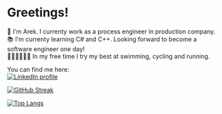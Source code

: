 # Greetings!

👋 I'm Arek. I currenty work as a process engineer in production company.  
📚 I'm currenty learning C# and C++. Looking forward to become a software engineer one day!  
🏊‍♀️🚴‍♂️🏃‍♂️ In my free time I try my best at swimming, cycling and running.  



<!---
icons: 32x32
--->

<!---
Languages and tech stack: (tech stack or tools?)
--->

<!---
CodeWars
[![CodeWars](https://www.codewars.com/users/arekjg/badges/large)](https://www.codewars.com/users/arekjg)
--->

You can find me here:  
[![LinkedIn profile](https://user-images.githubusercontent.com/98057823/208238608-54e3bfff-23a2-4716-a42f-1f7a04860b2b.png)](https://www.linkedin.com/in/arekjg/)
<!---
[![Strava profile](https://user-images.githubusercontent.com/98057823/208238595-ffc28298-4e59-4d5a-9763-c647633676d9.png)](https://www.strava.com/athletes/8749378)
--->

<!---
arekjg/arekjg is a ✨ special ✨ repository because its `README.md` (this file) appears on your GitHub profile.
You can click the Preview link to take a look at your changes.
--->

<!---
![arekjg's GitHub stats](https://github-readme-stats.vercel.app/api?username=arekjg&count_private=true&theme=dark&hide=stars,prs,issues,contribs&card_width=350&custom_title=My%20Github%20Stats)
--->

[![GitHub Streak](https://streak-stats.demolab.com?user=arekjg&theme=dark&border_radius=5)](https://git.io/streak-stats)

[![Top Langs](https://github-readme-stats.vercel.app/api/top-langs/?username=arekjg&theme=dark&layout=compact&langs_count=10)](https://github.com/anuraghazra/github-readme-stats)

<!---

![alt text](https://img.icons8.com/ios/50/000000/github.png)
--->

<!---

![strava profile](https://user-images.githubusercontent.com/98057823/196920327-9b037edc-b9ef-4cf1-8868-7f59b257c614.png)
![LinkedIn profile](https://img.icons8.com/color/48/000000/linkedin.png)
![linkedin](https://user-images.githubusercontent.com/98057823/197153649-8bd73ee0-4e14-49c5-ad45-890ff3503011.png)

--->

<!---
![linkedin3](https://user-images.githubusercontent.com/98057823/197265080-d55963e5-978e-4bbe-a082-f884f7112137.png)
![Strava profile](https://user-images.githubusercontent.com/98057823/196920327-9b037edc-b9ef-4cf1-8868-7f59b257c614.png)
![linkedin3](https://user-images.githubusercontent.com/98057823/197266178-6840ef2c-568d-4be4-a9b1-0a3c35298c94.png)

--->
